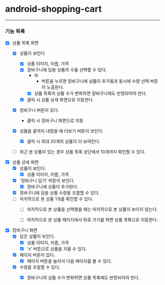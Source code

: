 # android-shopping-cart

---
### 기능 목록

- [x] 상품 목록 화면
  - [x] 상품이 보인다
    - [x] 상품 이미지, 이름, 가격
    - [x] 장바구니에 담을 상품의 수를 선택할 수 있다.
      - [x] + 버튼을 누르면 장바구니에 상품이 추가됨과 동시에 수량 선택 버튼이 노출된다.
      - [x] 상품 목록의 상품 수가 변화하면 장바구니에도 반영되어야 한다.
    - [x] 클릭 시 상품 상세 화면으로 이동한다.
  - [x] 장바구니 버튼이 있다.
    - 클릭 시 장바구니 화면으로 이동  
  - [x] 상품을 끝까지 내렸을 때 더보기 버튼이 보인다.
    - [x] 클릭 시 최대 20개의 상품이 더 보여진다.
  - [ ] 최근 본 상품이 있는 경우 상품 목록 상단에서 10개까지 확인할 수 있다.  
  
    
    
    
- [x] 상품 상세 화면
  - [x] 상품이 보인다.
    - [x] 상품 이미지, 이름, 가격
  - [x] '장바구니 담기' 버튼이 보인다.
    - [x] 장바구니에 상품이 추가된다.
  - [x] 장바구니에 담을 상품 수량을 조절할 수 있다.
  - [ ] 마지막으로 본 상품 1개를 확인할 수 있다.
    - [ ] 마지막으로 본 상품을 선택했을 때는 마지막으로 본 상품이 보이지 않는다.
    - [ ] 마지막으로 본 상품 페이지에서 뒤로 가기를 하면 상품 목록으로 이동한다.
  
    
- [x] 장바구니 화면
  - [x] 담은 상품이 보인다.
    - [x] 상품 이미지, 이름, 가격
    - [x] 'x' 버튼으로 상품을 지울 수 있다.
  - [x] 페이지 버튼이 있다.
    - [x] 페이지 버튼을 눌러서 다음 페이지를 볼 수 있다.
  - [x] 수량을 조절할 수 있다.
    - [x] 장바구니의 상품 수가 변화하면 상품 목록에도 반영되어야 한다.


